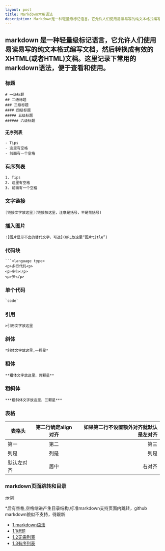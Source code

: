 ```yaml
---
layout: post
title: Markdown常用语法
description: Markdown是一种轻量级标记语言，它允许人们使用易读易写的纯文本格式编写文档，然后转换成有效的XHTML(或者HTML)文档。
---
```


## markdown 是一种轻量级标记语言，它允许人们使用易读易写的纯文本格式编写文档，然后转换成有效的XHTML(或者HTML)文档。这里记录下常用的markdown语法，便于查看和使用。

### 标题 <sapn id="1.1"></span>

```
# 一级标题
## 二级标题
### 三级标题
#### 四级标题
##### 五级标题
###### 六级标题
```

#### 无序列表

```
- Tips
- 这里有空格
- 前面有一个空格
```

### 有序列表

```
1. Tips
2. 这里有空格
3. 前面有一个空格
```

### 文字链接

```
[链接文字放这里](链接放这里，注意是括号，不是花括号)
```

### 插入图片

```
![图片显示不出的替代文字，可选](URL放这里“图片title”)
```

### 代码块

```
```<language type>
<p>多行代码<p>
<p>多行</p>
<p>多</p>
```

### 单个代码

```html
`code`
```

### 引用

```
>引用文字放这里
```

### 斜体

```
*斜体文字放这里,一颗星*
```

### 粗体

```
**粗体文字放这里，两颗星**
```

### 粗斜体

```
***粗斜体文字放这里，三颗星***
```

### 表格

|表格头|第二行确定align对齐|如果第二行不设置额外对齐就默认是左对齐|
|----|:-----:|-----:|
|第一|第二|第三|
|列是|列是|列是|
|默认左对齐|居中|右对齐|

### markdown页面跳转和目录

示例

*后有空格,空格缩进产生目录结构,标准markdown支持页面内跳转，github markdown貌似不支持，待跟新

* [1.markdown语法](#1)
 * [1.1标题](#1.1)
 * [1.2无需列表](#1.2)
 * [1.3有序列表](#1.3)

<span name="1"></span>
